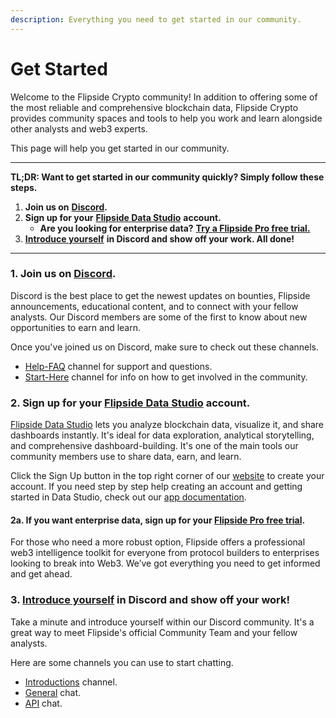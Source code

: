 ```yaml
---
description: Everything you need to get started in our community.
---
```


# Get Started

Welcome to the Flipside Crypto community! In addition to offering some of the most reliable and comprehensive blockchain data, Flipside Crypto provides community spaces and tools to help you work and learn alongside other analysts and web3 experts.&#x20;

This page will help you get started in our community.

***

**TL;DR: Want to get started in our community quickly? Simply follow these steps.**&#x20;

1. **Join us on** [**Discord**](https://discord.gg/flipside)**.**
2. **Sign up for your** [**Flipside Data Studio**](https://flipsidecrypto.xyz/edit) **account.**
   * **Are you looking for enterprise data?** [**Try a Flipside Pro free trial.**](https://data.flipsidecrypto.com/)&#x20;
3. [**Introduce yourself**](https://discord.com/channels/784442203187314689/1001866283781984286) **in Discord and show off your work. All done!**

***

### 1. Join us on [Discord](https://discord.gg/flipside).

Discord is the best place to get the newest updates on bounties, Flipside announcements, educational content, and to connect with your fellow analysts. Our Discord members are some of the first to know about new opportunities to earn and learn.

Once you've joined us on Discord, make sure to check out these channels.&#x20;

* [Help-FAQ](https://discord.com/channels/784442203187314689/1166830352459907126) channel for support and questions.
* [Start-Here](https://discord.com/channels/784442203187314689/1166858825882677278) channel for info on how to get involved in the community.

### 2. Sign up for your [Flipside Data Studio](https://flipsidecrypto.xyz/) account.

[Flipside Data Studio](https://flipsidecrypto.xyz/) lets you analyze blockchain data, visualize it, and share dashboards instantly. It's ideal for data exploration, analytical storytelling, and comprehensive dashboard-building. It's one of the main tools our community members use to share data, earn, and learn.

Click the Sign Up button in the top right corner of our [website](https://flipsidecrypto.xyz/) to create your account. If you need step by step help creating an account and getting started in Data Studio, check out our [app documentation](broken-reference).

#### 2a. If you want enterprise data, sign up for your [Flipside Pro free trial](https://data.flipsidecrypto.com/).

For those who need a more robust option, Flipside offers a professional web3 intelligence toolkit for everyone from protocol builders to enterprises looking to break into Web3. We’ve got everything you need to get informed and get ahead.

### 3. [Introduce yourself](https://discord.com/channels/784442203187314689/1001866283781984286) in Discord and show off your work!

Take a minute and introduce yourself within our Discord community. It's a great way to meet Flipside's official Community Team and your fellow analysts.&#x20;

Here are some channels you can use to start chatting.

* [Introductions](https://discord.com/channels/784442203187314689/1001866283781984286) channel.
* [General](https://discord.com/channels/784442203187314689/826928846670135306) chat.
* [API](https://discord.com/channels/784442203187314689/992103637587337226) chat.

